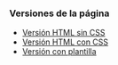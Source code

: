 ### Versiones de la página

- [Versión HTML sin CSS](https://amelych.github.io/v1/index.html)
- [Versión HTML con CSS](https://amelych.github.io/v2/index.html)
- [Versión con plantilla](/tarefaAA2.9/v3/index.html)